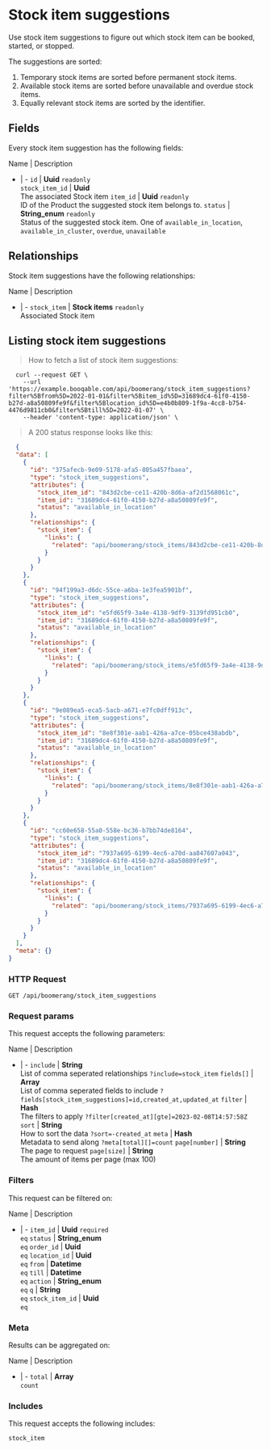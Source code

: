 # Stock item suggestions

Use stock item suggestions to figure out which stock item can be booked,
started, or stopped.

The suggestions are sorted:
  1. Temporary stock items are sorted before permanent stock items.
  2. Available stock items are sorted before unavailable and overdue stock items.
  3. Equally relevant stock items are sorted by the identifier.

## Fields
Every stock item suggestion has the following fields:

Name | Description
- | -
`id` | **Uuid** `readonly`<br>
`stock_item_id` | **Uuid** <br>The associated Stock item
`item_id` | **Uuid** `readonly`<br>ID of the Product the suggested stock item belongs to.
`status` | **String_enum** `readonly`<br>Status of the suggested stock item. One of `available_in_location`, `available_in_cluster`, `overdue`, `unavailable` 


## Relationships
Stock item suggestions have the following relationships:

Name | Description
- | -
`stock_item` | **Stock items** `readonly`<br>Associated Stock item


## Listing stock item suggestions



> How to fetch a list of stock item suggestions:

```shell
  curl --request GET \
    --url 'https://example.booqable.com/api/boomerang/stock_item_suggestions?filter%5Bfrom%5D=2022-01-01&filter%5Bitem_id%5D=31689dc4-61f0-4150-b27d-a8a50809fe9f&filter%5Blocation_id%5D=e4b0b809-1f9a-4cc8-b754-4476d9811cb0&filter%5Btill%5D=2022-01-07' \
    --header 'content-type: application/json' \
```

> A 200 status response looks like this:

```json
  {
  "data": [
    {
      "id": "375afecb-9e09-5178-afa5-805a457fbaea",
      "type": "stock_item_suggestions",
      "attributes": {
        "stock_item_id": "843d2cbe-ce11-420b-8d6a-af2d1568061c",
        "item_id": "31689dc4-61f0-4150-b27d-a8a50809fe9f",
        "status": "available_in_location"
      },
      "relationships": {
        "stock_item": {
          "links": {
            "related": "api/boomerang/stock_items/843d2cbe-ce11-420b-8d6a-af2d1568061c"
          }
        }
      }
    },
    {
      "id": "94f199a3-d6dc-55ce-a6ba-1e3fea5901bf",
      "type": "stock_item_suggestions",
      "attributes": {
        "stock_item_id": "e5fd65f9-3a4e-4138-9df9-3139fd951cb0",
        "item_id": "31689dc4-61f0-4150-b27d-a8a50809fe9f",
        "status": "available_in_location"
      },
      "relationships": {
        "stock_item": {
          "links": {
            "related": "api/boomerang/stock_items/e5fd65f9-3a4e-4138-9df9-3139fd951cb0"
          }
        }
      }
    },
    {
      "id": "9e089ea5-eca5-5acb-a671-e7fc0dff913c",
      "type": "stock_item_suggestions",
      "attributes": {
        "stock_item_id": "8e8f301e-aab1-426a-a7ce-05bce438abdb",
        "item_id": "31689dc4-61f0-4150-b27d-a8a50809fe9f",
        "status": "available_in_location"
      },
      "relationships": {
        "stock_item": {
          "links": {
            "related": "api/boomerang/stock_items/8e8f301e-aab1-426a-a7ce-05bce438abdb"
          }
        }
      }
    },
    {
      "id": "cc60e658-55a0-558e-bc36-b7bb74de8164",
      "type": "stock_item_suggestions",
      "attributes": {
        "stock_item_id": "7937a695-6199-4ec6-a70d-aa847607a043",
        "item_id": "31689dc4-61f0-4150-b27d-a8a50809fe9f",
        "status": "available_in_location"
      },
      "relationships": {
        "stock_item": {
          "links": {
            "related": "api/boomerang/stock_items/7937a695-6199-4ec6-a70d-aa847607a043"
          }
        }
      }
    }
  ],
  "meta": {}
}
```

### HTTP Request

`GET /api/boomerang/stock_item_suggestions`

### Request params

This request accepts the following parameters:

Name | Description
- | -
`include` | **String** <br>List of comma seperated relationships `?include=stock_item`
`fields[]` | **Array** <br>List of comma seperated fields to include `?fields[stock_item_suggestions]=id,created_at,updated_at`
`filter` | **Hash** <br>The filters to apply `?filter[created_at][gte]=2023-02-08T14:57:58Z`
`sort` | **String** <br>How to sort the data `?sort=-created_at`
`meta` | **Hash** <br>Metadata to send along `?meta[total][]=count`
`page[number]` | **String** <br>The page to request
`page[size]` | **String** <br>The amount of items per page (max 100)


### Filters

This request can be filtered on:

Name | Description
- | -
`item_id` | **Uuid** `required`<br>`eq`
`status` | **String_enum** <br>`eq`
`order_id` | **Uuid** <br>`eq`
`location_id` | **Uuid** <br>`eq`
`from` | **Datetime** <br>`eq`
`till` | **Datetime** <br>`eq`
`action` | **String_enum** <br>`eq`
`q` | **String** <br>`eq`
`stock_item_id` | **Uuid** <br>`eq`


### Meta

Results can be aggregated on:

Name | Description
- | -
`total` | **Array** <br>`count`


### Includes

This request accepts the following includes:

`stock_item`





